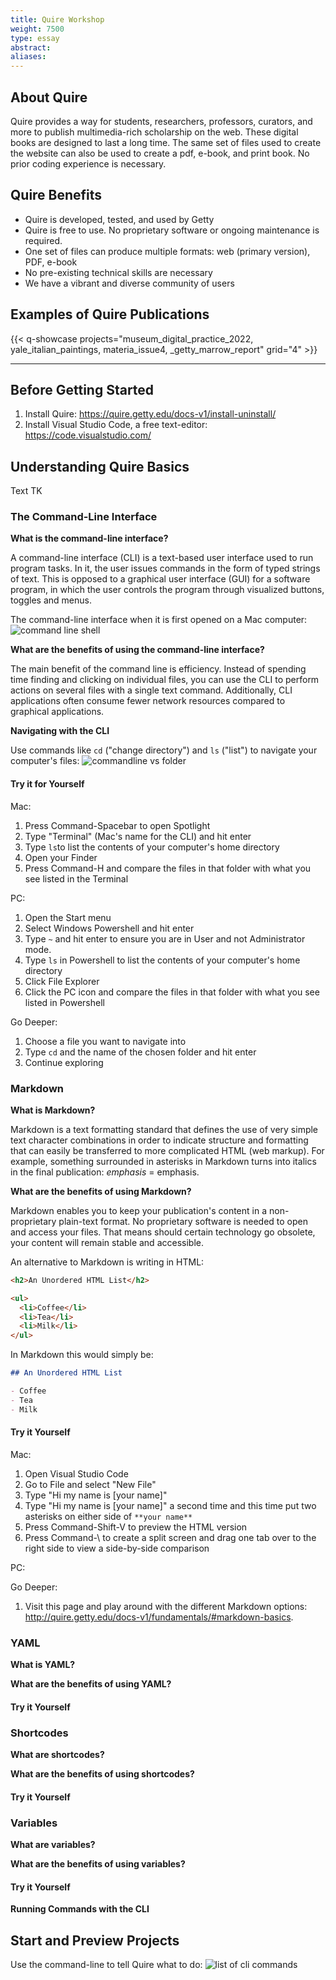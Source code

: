 ```yaml
---
title: Quire Workshop
weight: 7500
type: essay
abstract: 
aliases:
---
```


## About Quire 

Quire provides a way for students, researchers, professors, curators, and more to publish multimedia-rich scholarship on the web. These digital books are designed to last a long time. The same set of files used to create the website can also be used to create a pdf, e-book, and print book. No prior coding experience is necessary. 


## Quire Benefits 

- Quire is developed, tested, and used by Getty
- Quire is free to use. No proprietary software or ongoing maintenance is required.
- One set of files can produce multiple formats: web (primary version), PDF, e-book 
- No pre-existing technical skills are necessary
- We have a vibrant and diverse community of users 

## Examples of Quire Publications 

{{< q-showcase projects="museum_digital_practice_2022, yale_italian_paintings, materia_issue4, _getty_marrow_report" grid="4" >}}

---

## Before Getting Started

1. Install Quire: https://quire.getty.edu/docs-v1/install-uninstall/ 
2. Install Visual Studio Code, a free text-editor: https://code.visualstudio.com/

## Understanding Quire Basics 

Text TK

### The Command-Line Interface

**What is the command-line interface?**

A command-line interface (CLI) is a text-based user interface used to run program tasks. In it, the user issues commands in the form of typed strings of text. This is opposed to a graphical user interface (GUI) for a software program, in which the user controls the program through visualized buttons, toggles and menus. 

The command-line interface when it is first opened on a Mac computer: ![command line shell](/img/screenshots/command-line-shell.jpg)

**What are the benefits of using the command-line interface?**

The main benefit of the command line is efficiency. Instead of spending time finding and clicking on individual files, you can use the CLI to perform actions on several files with a single text command. Additionally, CLI applications often consume fewer network resources compared to graphical applications.

**Navigating with the CLI**

Use commands like `cd` ("change directory") and `ls` ("list") to navigate your computer's files: ![commandline vs folder](/img/screenshots/commandline-vs-folder.jpg)

#### Try it for Yourself

Mac: 

 1. Press Command-Spacebar to open Spotlight 
 2. Type "Terminal" (Mac's name for the CLI) and hit enter
 3. Type `ls`to list the contents of your computer's home directory
 4. Open your Finder
 5. Press Command-H and compare the files in that folder with what you see listed in the Terminal

PC: 

 1. Open the Start menu 
 2. Select Windows Powershell and hit enter
 3. Type `~` and hit enter to ensure you are in User and not Administrator mode.
 4. Type `ls` in Powershell to list the contents of your computer's home directory
 5. Click File Explorer
 6. Click the PC icon and compare the files in that folder with what you see listed in Powershell

Go Deeper: 

 1. Choose a file you want to navigate into
 2. Type `cd` and the name of the chosen folder and hit enter
 3. Continue exploring 

### Markdown 

**What is Markdown?**

Markdown is a text formatting standard that defines the use of very simple text character combinations in order to indicate structure and formatting that can easily be transferred to more complicated HTML (web markup). For example, something surrounded in asterisks in Markdown turns into italics in the final publication: *emphasis* = emphasis.

**What are the benefits of using Markdown?**

Markdown enables you to keep your publication's content in a non-proprietary plain-text format. No proprietary software is needed to open and access your files. That means should certain technology go obsolete, your content will remain stable and accessible. 

An alternative to Markdown is writing in HTML: 

```HTML
<h2>An Unordered HTML List</h2>

<ul>
  <li>Coffee</li>
  <li>Tea</li>
  <li>Milk</li>
</ul>  
```

In Markdown this would simply be: 

```Markdown
## An Unordered HTML List

- Coffee
- Tea
- Milk 
```

#### Try it Yourself

Mac:

1. Open Visual Studio Code
2. Go to File and select "New File"
3. Type "Hi my name is [your name]" 
4. Type "Hi my name is [your name]" a second time and this time put two asterisks on either side of `**your name**`
4. Press Command-Shift-V to preview the HTML version 
5. Press Command-\ to create a split screen and drag one tab over to the right side to view a side-by-side comparison

PC: 

Go Deeper:

1. Visit this page and play around with the different Markdown options: http://quire.getty.edu/docs-v1/fundamentals/#markdown-basics. 


### YAML 

**What is YAML?**

**What are the benefits of using YAML?**

#### Try it Yourself

### Shortcodes

**What are shortcodes?**

**What are the benefits of using shortcodes?**

#### Try it Yourself

### Variables

**What are variables?**

**What are the benefits of using variables?**

#### Try it Yourself








**Running Commands with the CLI**

## Start and Preview Projects

Use the command-line to tell Quire what to do: ![list of cli commands](/img/screenshots/cli-commands.jpg)










